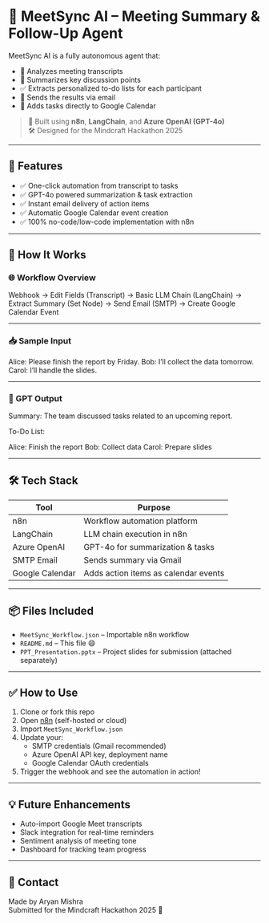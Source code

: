 # 🤖 MeetSync AI – Meeting Summary & Follow-Up Agent

MeetSync AI is a fully autonomous agent that:
- 📝 Analyzes meeting transcripts
- 🧠 Summarizes key discussion points
- ✅ Extracts personalized to-do lists for each participant
- 📧 Sends the results via email
- 📅 Adds tasks directly to Google Calendar

> 🔗 Built using **n8n**, **LangChain**, and **Azure OpenAI (GPT-4o)**  
> 🛠️ Designed for the Mindcraft Hackathon 2025

---

## 🚀 Features

- ✅ One-click automation from transcript to tasks
- ✅ GPT-4o powered summarization & task extraction
- ✅ Instant email delivery of action items
- ✅ Automatic Google Calendar event creation
- ✅ 100% no-code/low-code implementation with n8n

---

## 🧠 How It Works

### 🌐 Workflow Overview

Webhook → Edit Fields (Transcript)
→ Basic LLM Chain (LangChain)
→ Extract Summary (Set Node)
→ Send Email (SMTP)
→ Create Google Calendar Event


---

### 📥 Sample Input

Alice: Please finish the report by Friday.
Bob: I’ll collect the data tomorrow.
Carol: I’ll handle the slides.


---

### 🤖 GPT Output

Summary: The team discussed tasks related to an upcoming report.

To-Do List:

Alice: Finish the report
Bob: Collect data
Carol: Prepare slides

---

## 🛠️ Tech Stack

| Tool           | Purpose                             |
|----------------|-------------------------------------|
| n8n            | Workflow automation platform        |
| LangChain      | LLM chain execution in n8n          |
| Azure OpenAI   | GPT-4o for summarization & tasks    |
| SMTP Email     | Sends summary via Gmail             |
| Google Calendar| Adds action items as calendar events|

---

## 📦 Files Included

- `MeetSync_Workflow.json` – Importable n8n workflow
- `README.md` – This file 😄
- `PPT_Presentation.pptx` – Project slides for submission (attached separately)

---

## ✅ How to Use

1. Clone or fork this repo
2. Open [n8n](https://n8n.io) (self-hosted or cloud)
3. Import `MeetSync_Workflow.json`
4. Update your:
   - SMTP credentials (Gmail recommended)
   - Azure OpenAI API key, deployment name
   - Google Calendar OAuth credentials
5. Trigger the webhook and see the automation in action!

---

## 💡 Future Enhancements

- Auto-import Google Meet transcripts
- Slack integration for real-time reminders
- Sentiment analysis of meeting tone
- Dashboard for tracking team progress

---

## 📧 Contact

Made by Aryan Mishra  
Submitted for the Mindcraft Hackathon 2025 🚀
